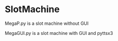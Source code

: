 # SlotMachine

MegaP.py is a slot machine without GUI


MegaGUI.py is a slot machine with GUI and pyttsx3

